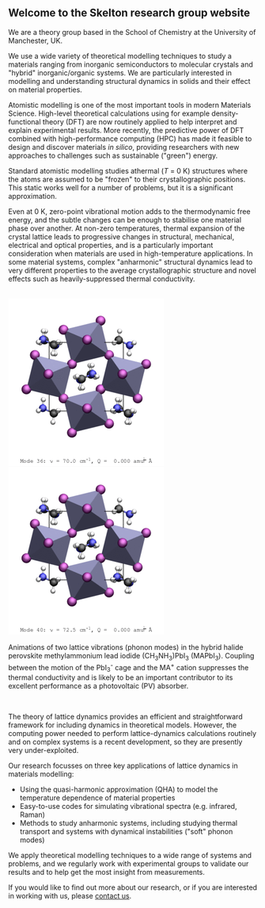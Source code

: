 ## Welcome to the Skelton research group website

We are a theory group based in the School of Chemistry at the University of Manchester, UK.

We use a wide variety of theoretical modelling techniques to study a materials ranging from inorganic semiconductors to molecular crystals and "hybrid" inorganic/organic systems.
We are particularly interested in modelling and understanding structural dynamics in solids and their effect on material properties.

Atomistic modelling is one of the most important tools in modern Materials Science.
High-level theoretical calculations using for example density-functional theory (DFT) are now routinely applied to help interpret and explain experimental results.
More recently, the predictive power of DFT combined with high-performance computing (HPC) has made it feasible to design and discover materials *in silico*, providing researchers with new approaches to challenges such as sustainable ("green") energy.

Standard atomistic modelling studies athermal (*T* = 0 K) structures where the atoms are assumed to be "frozen" to their crystallographic positions.
This static works well for a number of problems, but it is a significant approximation.

Even at 0 K, zero-point vibrational motion adds to the thermodynamic free energy, and the subtle changes can be enough to stabilise one material phase over another.
At non-zero temperatures, thermal expansion of the crystal lattice leads to progressive changes in structural, mechanical, electrical and optical properties, and is a particularly important consideration when materials are used in high-temperature applications.
In some material systems, complex "anharmonic" structural dynamics lead to very different properties to the average crystallographic structure and novel effects such as heavily-suppressed thermal conductivity.

<br>

<img src="assets/images/o-MAPbI3-Mode-036.gif" alt="o-MAPbI3-Mode-036.gif">
<img src="assets/images/o-MAPbI3-Mode-040.gif" alt="o-MAPbI3-Mode-040.gif">

<!-- Ought to use a figcaption element for this, but this causes the subscript/superscript text to render incorrectly. -->

Animations of two lattice vibrations (phonon modes) in the hybrid halide perovskite methylammonium lead iodide (CH<sub>3</sub>NH<sub>3</sub>)PbI<sub>3</sub> (MAPbI<sub>3</sub>).
Coupling between the motion of the PbI<sub>3</sub><sup>-</sup> cage and the MA<sup>+</sup> cation suppresses the thermal conductivity and is likely to be an important contributor to its excellent performance as a photovoltaic (PV) absorber.

<br>

The theory of lattice dynamics provides an efficient and straightforward framework for including dynamics in theoretical models.
However, the computing power needed to perform lattice-dynamics calculations routinely and on complex systems is a recent development, so they are presently very under-exploited.

Our research focusses on three key applications of lattice dynamics in materials modelling:

* Using the quasi-harmonic approximation (QHA) to model the temperature dependence of material properties
* Easy-to-use codes for simulating vibrational spectra (e.g. infrared, Raman)
* Methods to study anharmonic systems, including studying thermal transport and systems with dynamical instabilities ("soft" phonon modes)

We apply theoretical modelling techniques to a wide range of systems and problems, and we regularly work with experimental groups to validate our results and to help get the most insight from measurements.

If you would like to find out more about our research, or if you are interested in working with us, please [contact us](Contact.md).
